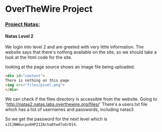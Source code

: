 # OverTheWire Project

### [Project Natas:](http://overthewire.org/wargames/natas/)

#### Natas Level 2

We login into level 2 and are greeted with very little information. The website says that there's nothing available on the site, so we should take a look at the html code for the site.

looking at the page source shows an image file being uploaded.

```html
<div id="content">
There is nothing on this page
<img src="files/pixel.png">
</div>
```

We can check if the files directory is accessible from the website. Going to 'http://natas2.natas.labs.overthewire.org/files/'
There's a users.txt file which has a list of usernames and passwords, including natas3

So we get the password for the next level which is
`sJIJNW6ucpu6HPZ1ZAchaDtwd7oGrD14`.
